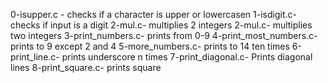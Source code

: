 0-isupper.c - checks if a character is upper or lowercasen
1-isdigit.c- checks if input is a digit
2-mul.c- multiplies 2 integers
2-mul.c- multiplies two integers
3-print_numbers.c- prints from 0-9
4-print_most_numbers.c- prints to 9 except 2 and 4
5-more_numbers.c- prints to 14 ten times
6-print_line.c- prints underscore n times
7-print_diagonal.c- Prints diagonal lines
8-print_square.c- prints square
